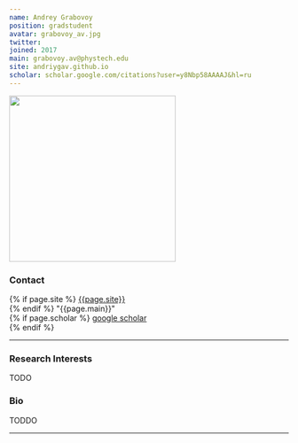 ```yaml
---
name: Andrey Grabovoy
position: gradstudent
avatar: grabovoy_av.jpg
twitter:
joined: 2017
main: grabovoy.av@phystech.edu
site: andriygav.github.io
scholar: scholar.google.com/citations?user=y8Nbp58AAAAJ&hl=ru
---
```


<img width="300" src="{{site.baseurl}}/images/people/{{page.avatar}}" data-action="zoom">

### Contact

{% if page.site %}
[{{page.site}}](https://{{page.site}})<br>
{% endif %}
<i class="fa fa-envelope-o"></i>  "{{page.main}}" <br>
{% if page.scholar %}
<i class="fa fa-bar-chart"></i> [google scholar]({{page.scholar}}) <br>
{% endif %}

<hr>

### Research Interests

TODO

### Bio

TODDO

<hr>
